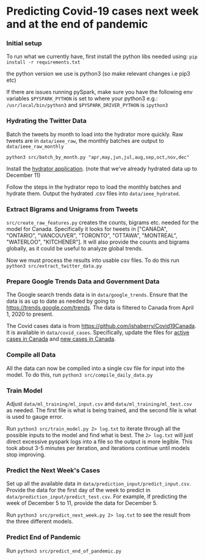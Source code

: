 # Predicting Covid-19 cases next week and at the end of pandemic


### Initial setup

To run what we currently have, first install the python libs needed using:
`pip install -r requirements.txt`

the python version we use is python3 (so make relevant changes i.e pip3 etc)

If there are issues running pySpark, make sure you have the following env variables
`$PYSPARK_PYTHON` is set to where your python3 e.g.: `/usr/local/bin/python3`
and `$PYSPARK_DRIVER_PYTHON` is `ipython3`


### Hydrating the Twitter Data
Batch the tweets by month to load into the hydrator more quickly. Raw tweets are in `data/ieee_raw`, the monthly batches are output to `data/ieee_raw_monthly`

`python3 src/batch_by_month.py "apr,may,jun,jul,aug,sep,oct,nov,dec"`

Install the [hydrator application](https://github.com/DocNow/hydrator). (note that we've already hydrated data up to December 11)

Follow the steps in the hydrator repo to load the monthly batches and hydrate them. Output the hydrated .csv files into `data/ieee_hydrated`.

### Extract Bigrams and Unigrams from Tweets

`src/create_raw_features.py` creates the counts, bigrams etc. needed for the model for Canada.
Specifically it looks for tweets in ["CANADA", "ONTARIO", "VANCOUVER", "TORONTO", "OTTAWA", "MONTREAL", "WATERLOO", "KITCHENER"]. It will also provide the counts and bigrams globally, as it could be useful to analyze global trends.

Now we must process the results into usable csv files. To do this run `python3 src/extract_twitter_data.py`

### Prepare Google Trends Data and Government Data

The Google search trends data is in `data/google_trends`. Ensure that the data is as up to date as needed by going to https://trends.google.com/trends. The data is filtered to Canada from April 1, 2020 to present.

The Covid cases data is from https://github.com/ishaberry/Covid19Canada. It is available in `data/covid_cases`. Specifically, update the files for [active cases in Canada](https://github.com/ishaberry/Covid19Canada/blob/master/timeseries_canada/active_timeseries_canada.csv) and [new cases in Canada](https://github.com/ishaberry/Covid19Canada/blob/master/timeseries_canada/cases_timeseries_canada.csv).

### Compile all Data

All the data can now be compiled into a single csv file for input into the model. To do this, run `python3 src/compile_daily_data.py`

### Train Model

Adjust `data/ml_training/ml_input.csv` and `data/ml_training/ml_test.csv` as needed. The first file is what is being trained, and the second file is what is used to gauge error.

Run `python3 src/train_model.py 2> log.txt` to iterate through all the possible inputs to the model and find what is best. The `2> log.txt` will just direct excessive pyspark logs into a file so the output is more legible. This took about 3-5 minutes per iteration, and iterations continue until models stop improving.

### Predict the Next Week's Cases

Set up all the available data in `data/prediction_input/predict_input.csv`. Provide the data for the first day of the week to predict in `data/prediction_input/predict_test.csv`. For example, If predicting the week of December 5 to 11, provide the data for December 5.

Run `python3 src/predict_next_week.py 2> log.txt` to see the result from the three different models.

### Predict End of Pandemic

Run `python3 src/predict_end_of_pandemic.py`
